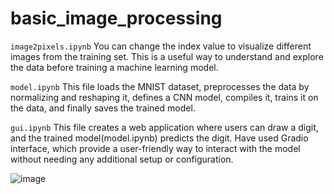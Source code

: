 # basic_image_processing

`image2pixels.ipynb`
You can change the index value to visualize different images from the training set. This is a useful way to understand and explore the data before training a machine learning model.

`model.ipynb`
This file loads the MNIST dataset, preprocesses the data by normalizing and reshaping it, defines a CNN model, compiles it, trains it on the data, and finally saves the trained model.

`gui.ipynb`
This file creates a web application where users can draw a digit, and the trained model(model.ipynb) predicts the digit. Have used Gradio interface, which provide a user-friendly way to interact with the model without needing any additional setup or configuration.

![image](https://github.com/user-attachments/assets/1db7cb46-abda-48ca-8d9d-e4bb53a8f3b9)
